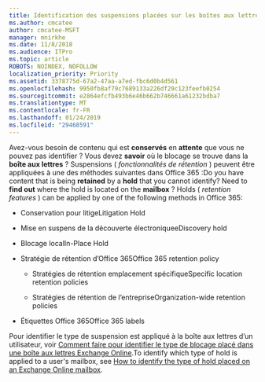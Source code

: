 ```yaml
---
title: Identification des suspensions placées sur les boîtes aux lettres
ms.author: cmcatee
author: cmcatee-MSFT
manager: mnirkhe
ms.date: 11/8/2018
ms.audience: ITPro
ms.topic: article
ROBOTS: NOINDEX, NOFOLLOW
localization_priority: Priority
ms.assetid: 3378775d-67a2-47aa-a7ed-fbc6d0b4d561
ms.openlocfilehash: 9950fb8af79c7689133a226df29c123feefb0254
ms.sourcegitcommit: e2864efcfb493b6e46b662b746661a61232bdba7
ms.translationtype: MT
ms.contentlocale: fr-FR
ms.lasthandoff: 01/24/2019
ms.locfileid: "29468591"
---
```

<span data-ttu-id="ccb58-p101">Avez-vous besoin de contenu qui est **conservés** en **attente** que vous ne pouvez pas identifier ? Vous devez **savoir** où le blocage se trouve dans la **boîte aux lettres** ? Suspensions ( *fonctionnalités de rétention* ) peuvent être appliquées à une des méthodes suivantes dans Office 365 :</span><span class="sxs-lookup"><span data-stu-id="ccb58-p101">Do you have content that is being **retained** by a **hold** that you cannot identify? Need to **find out** where the hold is located on the **mailbox** ? Holds (  *retention features*  ) can be applied by one of the following methods in Office 365:</span></span> 
  
- <span data-ttu-id="ccb58-105">Conservation pour litige</span><span class="sxs-lookup"><span data-stu-id="ccb58-105">Litigation Hold</span></span> 
    
- <span data-ttu-id="ccb58-106">Mise en suspens de la découverte électronique</span><span class="sxs-lookup"><span data-stu-id="ccb58-106">eDiscovery hold</span></span>
    
- <span data-ttu-id="ccb58-107">Blocage local</span><span class="sxs-lookup"><span data-stu-id="ccb58-107">In-Place Hold</span></span>
    
- <span data-ttu-id="ccb58-108">Stratégie de rétention d’Office 365</span><span class="sxs-lookup"><span data-stu-id="ccb58-108">Office 365 retention policy</span></span> 
    
  - <span data-ttu-id="ccb58-109">Stratégies de rétention emplacement spécifique</span><span class="sxs-lookup"><span data-stu-id="ccb58-109">Specific location retention policies</span></span>
    
  - <span data-ttu-id="ccb58-110">Stratégies de rétention de l’entreprise</span><span class="sxs-lookup"><span data-stu-id="ccb58-110">Organization-wide retention policies</span></span>
    
- <span data-ttu-id="ccb58-111">Étiquettes Office 365</span><span class="sxs-lookup"><span data-stu-id="ccb58-111">Office 365 labels</span></span>
    
<span data-ttu-id="ccb58-112">Pour identifier le type de suspension est appliqué à la boîte aux lettres d’un utilisateur, voir [Comment faire pour identifier le type de blocage placé dans une boîte aux lettres Exchange Online](https://docs.microsoft.com/en-us/office365/securitycompliance/identify-a-hold-on-an-exchange-online-mailbox).</span><span class="sxs-lookup"><span data-stu-id="ccb58-112">To identify which type of hold is applied to a user's mailbox, see [How to identify the type of hold placed on an Exchange Online mailbox](https://docs.microsoft.com/en-us/office365/securitycompliance/identify-a-hold-on-an-exchange-online-mailbox).</span></span>
  

